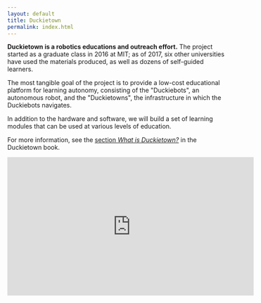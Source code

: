 ```yaml
---
layout: default
title: Duckietown
permalink: index.html
---
```



**Duckietown is a robotics educations and outreach effort.**
The project started as a graduate class in 2016 at MIT; as of 2017, six other universities have used the materials produced,
as well as dozens of self-guided learners.

The most tangible goal of the project is to provide a low-cost
educational platform for learning autonomy, consisting of the
"Duckiebots", an autonomous robot, and the "Duckietowns", the
infrastructure in which the Duckiebots navigates.

In addition to the hardware and software, we will build a
set of learning modules that can be used at various levels
of education.


<p class='more-information'>For more information, see the <a href="http://book.duckietown.org/master/duckiebook/what_is_duckietown.html#sec:what-is-duckietown">section <em>What is Duckietown?</em></a> in the Duckietown book.</p>


<div style='text-align: left'>
    <iframe width="560" height="315" src="https://www.youtube.com/embed/-TwocCeJUe8" frameborder="0" allowfullscreen>
        <!-- -->
    </iframe>
</div>
